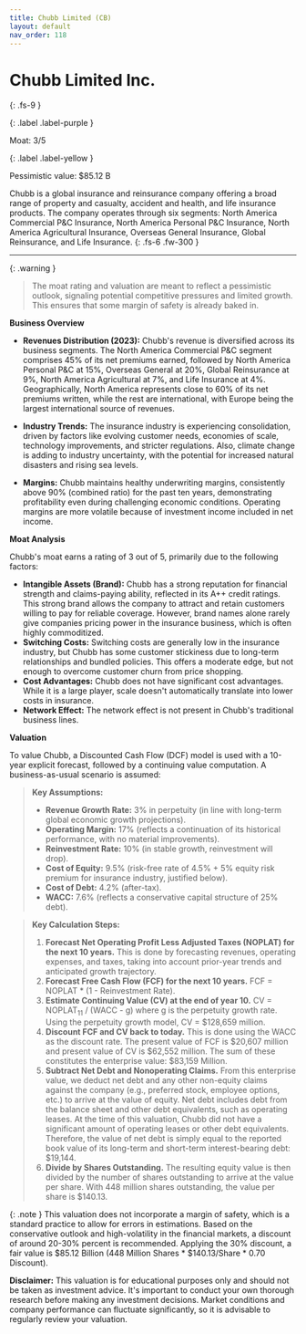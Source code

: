 ```yaml
---
title: Chubb Limited (CB)
layout: default
nav_order: 118
---
```


# Chubb Limited Inc.
{: .fs-9 }

{: .label .label-purple }

Moat: 3/5

{: .label .label-yellow }

Pessimistic value: $85.12 B

Chubb is a global insurance and reinsurance company offering a broad range of property and casualty, accident and health, and life insurance products. The company operates through six segments: North America Commercial P&C Insurance, North America Personal P&C Insurance, North America Agricultural Insurance, Overseas General Insurance, Global Reinsurance, and Life Insurance.
{: .fs-6 .fw-300 }

---

{: .warning } 
>The moat rating and valuation are meant to reflect a pessimistic outlook, signaling potential competitive pressures and limited growth. This ensures that some margin of safety is already baked in.

**Business Overview**

* **Revenues Distribution (2023):**  Chubb's revenue is diversified across its business segments. The North America Commercial P&C segment comprises 45% of its net premiums earned, followed by North America Personal P&C at 15%, Overseas General at 20%, Global Reinsurance at 9%, North America Agricultural at 7%, and Life Insurance at 4%. Geographically, North America represents close to 60% of its net premiums written, while the rest are international, with Europe being the largest international source of revenues. 

* **Industry Trends:** The insurance industry is experiencing consolidation, driven by factors like evolving customer needs, economies of scale, technology improvements, and stricter regulations.  Also, climate change is adding to industry uncertainty, with the potential for increased natural disasters and rising sea levels.

* **Margins:** Chubb maintains healthy underwriting margins, consistently above 90% (combined ratio) for the past ten years, demonstrating profitability even during challenging economic conditions. Operating margins are more volatile because of investment income included in net income.


**Moat Analysis**

Chubb's moat earns a rating of 3 out of 5, primarily due to the following factors:

* **Intangible Assets (Brand):** Chubb has a strong reputation for financial strength and claims-paying ability, reflected in its A++ credit ratings.  This strong brand allows the company to attract and retain customers willing to pay for reliable coverage. However, brand names alone rarely give companies pricing power in the insurance business, which is often highly commoditized.  
* **Switching Costs:**  Switching costs are generally low in the insurance industry, but Chubb has some customer stickiness due to long-term relationships and bundled policies.  This offers a moderate edge, but not enough to overcome customer churn from price shopping.
* **Cost Advantages:** Chubb does not have significant cost advantages. While it is a large player, scale doesn't automatically translate into lower costs in insurance.  
* **Network Effect:** The network effect is not present in Chubb's traditional business lines.


**Valuation**

To value Chubb, a Discounted Cash Flow (DCF) model is used with a 10-year explicit forecast, followed by a continuing value computation.  A business-as-usual scenario is assumed:

> **Key Assumptions:**
>
> * **Revenue Growth Rate:** 3% in perpetuity (in line with long-term global economic growth projections).
> * **Operating Margin:** 17% (reflects a continuation of its historical performance, with no material improvements).
> * **Reinvestment Rate:** 10% (in stable growth, reinvestment will drop).
> * **Cost of Equity:** 9.5% (risk-free rate of 4.5% + 5% equity risk premium for insurance industry, justified below).
> * **Cost of Debt:** 4.2% (after-tax).
> * **WACC:** 7.6% (reflects a conservative capital structure of 25% debt).

> **Key Calculation Steps:**
>
> 1. **Forecast Net Operating Profit Less Adjusted Taxes (NOPLAT) for the next 10 years.**  This is done by forecasting revenues, operating expenses, and taxes, taking into account prior-year trends and anticipated growth trajectory.
> 2. **Forecast Free Cash Flow (FCF) for the next 10 years.**  FCF = NOPLAT * (1 - Reinvestment Rate).
> 3. **Estimate Continuing Value (CV) at the end of year 10.** CV = NOPLAT<sub>11</sub> / (WACC - g) where g is the perpetuity growth rate. Using the perpetuity growth model, CV = $128,659 million.
> 4. **Discount FCF and CV back to today.**  This is done using the WACC as the discount rate. The present value of FCF is $20,607 million and present value of CV is $62,552 million. The sum of these constitutes the enterprise value: $83,159 Million.
> 5. **Subtract Net Debt and Nonoperating Claims.**  From this enterprise value, we deduct net debt and any other non-equity claims against the company (e.g., preferred stock, employee options, etc.) to arrive at the value of equity. Net debt includes debt from the balance sheet and other debt equivalents, such as operating leases. At the time of this valuation, Chubb did not have a significant amount of operating leases or other debt equivalents.  Therefore, the value of net debt is simply equal to the reported book value of its long-term and short-term interest-bearing debt: $19,144.
> 6. **Divide by Shares Outstanding.** The resulting equity value is then divided by the number of shares outstanding to arrive at the value per share. With 448 million shares outstanding, the value per share is $140.13.

{: .note } 
This valuation does not incorporate a margin of safety, which is a standard practice to allow for errors in estimations. Based on the conservative outlook and high-volatility in the financial markets, a discount of around 20-30% percent is recommended. Applying the 30% discount, a fair value is $85.12 Billion (448 Million Shares * $140.13/Share * 0.70 Discount). 

**Disclaimer:** This valuation is for educational purposes only and should not be taken as investment advice.  It's important to conduct your own thorough research before making any investment decisions.  Market conditions and company performance can fluctuate significantly, so it is advisable to regularly review your valuation. 
